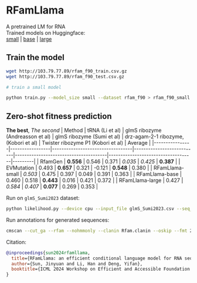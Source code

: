 # RFamLlama
A pretrained LM for RNA  
Trained models on Huggingface:  
[small](https://huggingface.co/jinyuan22/RFamLlama-small) | [base](https://huggingface.co/jinyuan22/RFamLlama-base) | [large](https://huggingface.co/jinyuan22/RFamLlama-large)


## Train the model
```bash
wget http://103.79.77.89/rfam_f90_train.csv.gz
wget http://103.79.77.89/rfam_f90_test.csv.gz

# train a small model

python train.py --model_size small --dataset rfam_f90 > rfam_f90_small.log 
```

## Zero-shot fitness prediction
**The best**, *The second*
| Method         | tRNA (Li et al) | glmS ribozyme (Andreasson et al) | glmS ribozyme (Sumi et al) | drz-agam-2-1 ribozyme, (Kobori et al) | Twister ribozyme P1 (Kobori et al) | Average |
|----------------|-----------------|----------------------------------|---------------------------|---------------------------------------|------------------------------------|---------|
| RfamGen        | **0.556**           | 0.546                            | 0.371                     | *0.035*                                 | *0.425*                              | **0.387**   |
| EVMutation     | 0.493           | **0.657**                            | 0.321                     | -0.121                                | **0.548**                              | 0.380   |
| RFamLlama-small  | *0.503*           | 0.475                            | 0.397                     | 0.049                                 | 0.391                              | 0.363   |
| RFamLlama-base   | 0.460           | 0.518                            | **0.443**                     | 0.016                                 | 0.421                              | 0.372   |
| RFamLlama-large  | 0.427           | *0.584*                            | *0.407*                     | **0.077**                                 | 0.269                              | 0.353   |


Run on `glmS_Sumi2023` dataset:
```bash
python likelihood.py --device cpu --input_file glmS_Sumi2023.csv --seq_col seq --label_col kcat --bs 1 --tag RF00234
```

Run annotations for generated sequences:  

```bash
cmscan --cut_ga --rfam --nohmmonly --clanin Rfam.clanin --oskip --fmt 2 -o output.txt --tblout table.txt Rfam.cm rf00050.fa
```

Citation:
```bib
@inproceedings{sun2024rfamllama,
  title={RFamLlama: an efficient conditional language model for RNA sequence generation across diverse structural families},
  author={Sun, Jinyuan and Li, Han and Deng, Yifan},
  booktitle={ICML 2024 Workshop on Efficient and Accessible Foundation Models for Biological Discovery}
}
```
